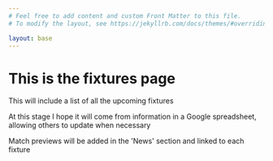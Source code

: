 ```yaml
---
# Feel free to add content and custom Front Matter to this file.
# To modify the layout, see https://jekyllrb.com/docs/themes/#overriding-theme-defaults

layout: base
---
```

<h1>This is the fixtures page</h1>

<p>This will include a list of all the upcoming fixtures</p>

<p>At this stage I hope it will come from information in a Google spreadsheet, allowing others to update when necessary</p>

<p>Match previews will be added in the 'News' section and linked to each fixture</p>
